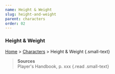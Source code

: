 ```yaml
---
name: Height & Weight
slug: height-and-weight
parent: characters
order: 02
---
```

### Height & Weight
[Home](dm-operations-center) > [Characters](characters) > Height & Weight {.small-text}

> **Sources** <br/>
> Player's Handbook, p. xxx
{.read .small-text}

